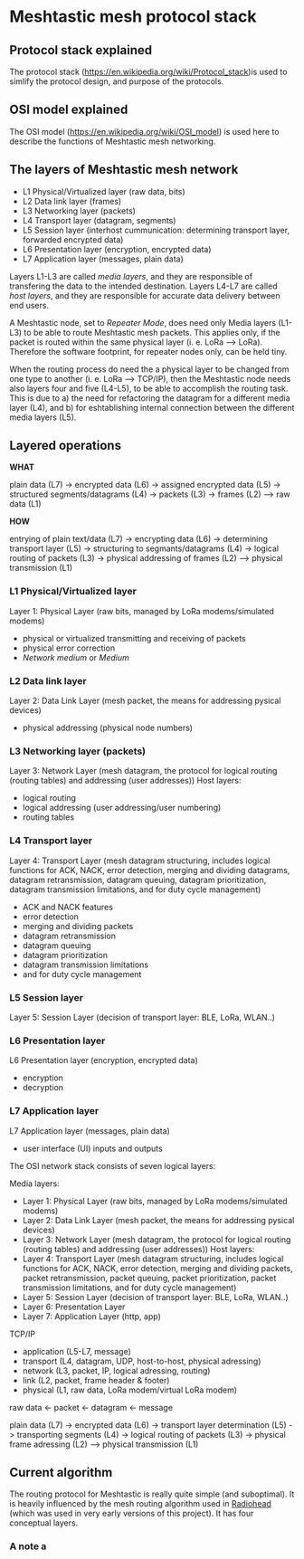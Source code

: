 # Meshtastic mesh protocol stack

## Protocol stack explained

The protocol stack (https://en.wikipedia.org/wiki/Protocol_stack)is used to simlify the protocol design, and purpose of the protocols.

## OSI model explained

The OSI model (https://en.wikipedia.org/wiki/OSI_model) is used here to describe the functions of Meshtastic mesh networking. 

## The layers of Meshtastic mesh network

* L1 Physical/Virtualized layer (raw data, bits)
* L2 Data link layer (frames)
* L3 Networking layer (packets)
* L4 Transport layer (datagram, segments)
* L5 Session layer (interhost cummunication: determining transport layer, forwarded encrypted data)
* L6 Presentation layer (encryption, encrypted data)
* L7 Application layer (messages, plain data)

Layers L1-L3 are called *media layers*, and they are responsible of transfering the data to the intended destination. Layers L4-L7 are called *host layers*, and they are responsible for accurate data delivery between end users.

A Meshtastic node, set to *Repeater Mode*, does need only Media layers (L1-L3) to be able to route Meshtastic mesh packets. This applies only, if the packet is routed within the same physical layer (i. e. LoRa --> LoRa). Therefore the software footprint, for repeater nodes only, can be held tiny.

When the routing process do need the a physical layer to be changed from one type to another (i. e. LoRa --> TCP/IP), then the Meshtastic node needs also layers four and five (L4-L5), to be able to accomplish the routing task. This is due to a) the need for refactoring the datagram for a different media layer (L4), and b) for eshtablishing internal connection between the different media layers (L5).

## Layered operations

**WHAT**

plain data (L7) -> encrypted data (L6) -> assigned encrypted data (L5) -> structured segments/datagrams (L4) -> packets (L3) -> frames (L2) --> raw data (L1)

**HOW**

entrying of plain text/data (L7) -> encrypting data (L6) -> determining transport layer (L5) -> structuring to segmants/datagrams (L4) -> logical routing of packets (L3) -> physical addressing of frames (L2) --> physical transmission (L1)

### L1 Physical/Virtualized layer 

Layer 1: Physical Layer (raw bits, managed by LoRa modems/simulated modems)

* physical or virtualized transmitting and receiving of packets
* physical error correction
* *Network medium* or *Medium*

### L2 Data link layer

Layer 2: Data Link Layer (mesh packet, the means for addressing pysical devices)

* physical addressing (physical node numbers)

### L3 Networking layer (packets)

Layer 3: Network Layer (mesh datagram, the protocol for logical routing (routing tables) and addressing (user addresses))
Host layers:

* logical routing
* logical addressing (user addressing/user numbering)
* routing tables

### L4 Transport layer 

Layer 4: Transport Layer (mesh datagram structuring, includes logical functions for ACK, NACK, error detection, merging and dividing datagrams, datagram retransmission, datagram queuing, datagram prioritization, datagram transmission limitations, and for duty cycle management)

* ACK and NACK features
* error detection
* merging and dividing packets
* datagram retransmission
* datagram queuing
* datagram prioritization
* datagram transmission limitations
* and for duty cycle management

### L5 Session layer

Layer 5: Session Layer (decision of transport layer: BLE, LoRa, WLAN..)

### L6 Presentation layer

L6 Presentation layer (encryption, encrypted data)

* encryption
* decryption

### L7 Application layer

L7 Application layer (messages, plain data)

* user interface (UI) inputs and outputs










The OSI network stack consists of seven logical layers:

Media layers:
* Layer 1: Physical Layer (raw bits, managed by LoRa modems/simulated modems)
* Layer 2: Data Link Layer (mesh packet, the means for addressing pysical devices)
* Layer 3: Network Layer (mesh datagram, the protocol for logical routing (routing tables) and addressing (user addresses))
Host layers:
* Layer 4: Transport Layer (mesh datagram structuring, includes logical functions for ACK, NACK, error detection, merging and dividing packets, packet retransmission, packet queuing, packet prioritization, packet transmission limitations, and for duty cycle management)
* Layer 5: Session Layer (decision of transport layer: BLE, LoRa, WLAN..)
* Layer 6: Presentation Layer
* Layer 7: Application Layer (http, app)

TCP/IP

* application (L5-L7, message)
* transport (L4, datagram, UDP, host-to-host, physical adressing)
* network (L3, packet, IP, logical adressing, routing)
* link (L2, packet, frame header & footer)
* physical (L1, raw data, LoRa modem/virtual LoRa modem)



raw data <- packet <- datagram <- message







plain data (L7) -> encrypted data (L6) -> transport layer determination (L5) -> transporting segments (L4) -> logical routing of packets (L3) -> physical frame adressing (L2) --> physical transmission (L1)


## Current algorithm

The routing protocol for Meshtastic is really quite simple (and suboptimal). It is heavily influenced by the mesh routing algorithm used in [Radiohead](https://www.airspayce.com/mikem/arduino/RadioHead/) (which was used in very early versions of this project). It has four conceptual layers.



### A note a
